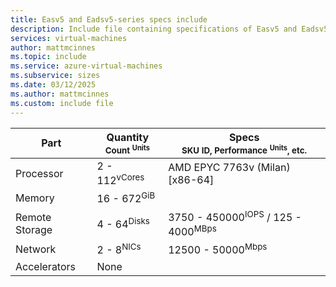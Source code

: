 ```yaml
---
title: Easv5 and Eadsv5-series specs include
description: Include file containing specifications of Easv5 and Eadsv5-series VM sizes.
services: virtual-machines
author: mattmcinnes
ms.topic: include
ms.service: azure-virtual-machines
ms.subservice: sizes
ms.date: 03/12/2025
ms.author: mattmcinnes
ms.custom: include file
---
```

| Part | Quantity <br><sup>Count <sup>Units | Specs <br><sup>SKU ID, Performance <sup>Units</sup>, etc.  |
|---|---|---|
| Processor        | 2 - 112<sup>vCores    | AMD EPYC 7763v (Milan) [x86-64] |
| Memory           | 16 - 672<sup>GiB      |                                                 |
| Remote Storage   | 4 - 64<sup>Disks     | 3750 - 450000<sup>IOPS</sup> / 125 - 4000<sup>MBps  |
| Network          | 2 - 8<sup>NICs       | 12500 - 50000<sup>Mbps                          |
| Accelerators     | None                 |                                                 |
